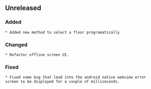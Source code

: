 
## Unreleased

### Added

    * Added new method to select a floor programatically

### Changed

    * Refactor offline screen UI.

### Fixed

    * Fixed some bug that lead into the android native webview error screen to be displayed for a couple of milliseconds.